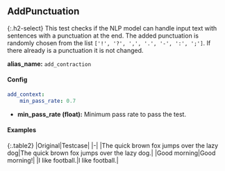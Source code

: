 
## AddPunctuation

<div class="main-docs" markdown="1"><div class="h3-box" markdown="1">

{:.h2-select}
This test checks if the NLP model can handle input text with sentences with a punctuation at the end. The added punctuation is randomly chosen from the list `['!', '?', ',', '.', '-', ':', ';']`. If there already is a punctuation it is not changed.

**alias_name:** `add_contraction`

</div><div class="h3-box" markdown="1">

#### Config
```yaml
add_context:
    min_pass_rate: 0.7
```
- **min_pass_rate (float):** Minimum pass rate to pass the test.

#### Examples

{:.table2}
|Original|Testcase|
|-|
|The quick brown fox jumps over the lazy dog|The quick brown fox jumps over the lazy dog.|
|Good morning|Good morning!|
|I like football.|I like football.|


</div></div>
